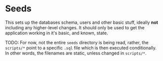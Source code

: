 # Seeds

This sets up the databases schema, users and other basic stuff, ideally **not** including any higher-level changes. It should only be used to get the application working in it's basic, and known, state.

TODO: For now, not the entire `seeds` directory is being read, rather, the `scripts/*` point to a specific `.sql` file which is then executed conditionally. In other words, the filenames are static, unless changed in `scripts/*`.